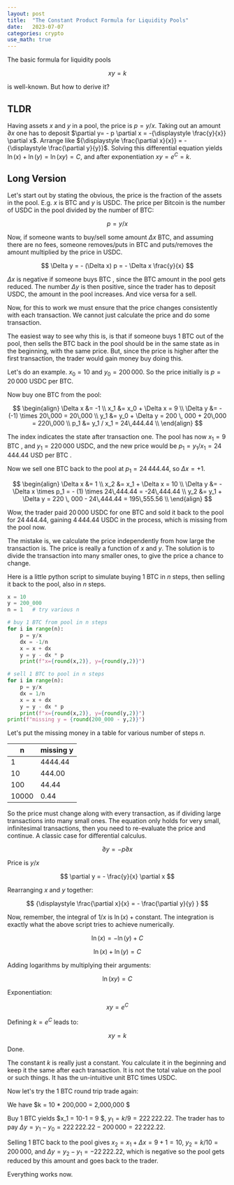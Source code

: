 ```yaml
---
layout: post
title:  "The Constant Product Formula for Liquidity Pools"
date:   2023-07-07
categories: crypto
use_math: true
---
```

<script type="text/x-mathjax-config">
  MathJax.Hub.Config({
    tex2jax: {
      skipTags: ['script', 'noscript', 'style', 'textarea', 'pre'],
      inlineMath: [              // start/end delimiter pairs for in-line math
      ['$', '$']
    ],
    displayMath: [             // start/end delimiter pairs for display math
      ['$$', '$$'],
      ['\\[', '\\]']
    ],
    processEscapes: true,
    processEnvironments: true
    }
  });
</script>


<script type="text/javascript" async
src="https://cdnjs.cloudflare.com/ajax/libs/mathjax/2.7.1/MathJax.js?
config=TeX-AMS-MML_HTMLorMML"></script>


The basic formula for liquidity pools

$$x  y = k$$

is well-known.  But how to derive it?

## TLDR

Having assets $x$ and $y$ in a pool, the price is $p=y/x$. Taking out an amount $\partial x$ one has to deposit $\partial y= - p  \partial x = -{\displaystyle \frac{y}{x}} \partial x$. Arrange like ${\displaystyle \frac{\partial x}{x}} = - {\displaystyle \frac{\partial y}{y}}$. Solving this differential equation yields $\ln(x) + \ln(y) = \ln (x y) = C$, and after exponentiation $x y = e^C = k$.

## Long Version

Let's start out by stating the obvious, the price is the fraction of the assets in the pool.
E.g. $x$ is BTC and $y$ is USDC. The price per Bitcoin is the number of USDC in the pool
divided by the number of BTC:

$$ p = y/x $$

Now, if someone wants to buy/sell some amount $\Delta x$ BTC, and assuming there are no fees, someone removes/puts in BTC and puts/removes the amount multiplied by the price in USDC.

$$
\Delta y = - (\Delta x)  p = - \Delta x \frac{y}{x}
$$

$\Delta x$ is negative if someone buys BTC , since the BTC amount in the pool gets reduced. The number $\Delta y$ is then positive, since the trader has to deposit USDC, the amount in the pool increases. And vice versa for a sell.

Now, for this to work we must ensure that the price changes consistently with each transaction. We cannot just calculate the price and do some transaction.

The easiest way to see why this is, is that if someone buys 1 BTC out of the pool, then sells the BTC back in the pool should be in the same state as in the beginning, with the same price. But, since the price is higher after the first transaction,
the trader would gain money buy doing this.

Let's do an example. $x_0=10$ and $y_0=200 \, 000$. So the price initially is  $p=20 \, 000$ USDC per BTC.

Now buy one BTC from the pool:

$$
\begin{align}
 \Delta x &= -1 \\
 x_1 &= x_0 + \Delta x = 9    \\
 \Delta y &= - (-1) \times 20\,000 = 20\,000 \\
 y_1 &= y_0 + \Delta y = 200 \, 000 + 20\,000 = 220\,000 \\
 p_1 &= y_1 / x_1 =  24\,444.44 \\
\end{align}
$$

The index indicates the state after transaction one. The pool has now $x_1=9$ BTC , and $y_1=220\,000$ USDC, and the new price would be $p_1 = y_1/x_1 = 24\,444.44$ USD per BTC .

Now we sell one BTC back to the pool at $p_1=24\,444.44$, so $\Delta x = +1$.

$$
\begin{align}
 \Delta x &= 1    \\
  x_2 &= x_1 + \Delta x = 10    \\
 \Delta y &= - \Delta x \times p_1 = - (1) \times 24\,444.44 = -24\,444.44 \\
 y_2 &= y_1 + \Delta y = 220 \, 000 - 24\,444.44 = 195\,555.56 \\
\end{align}
$$

Wow, the trader paid $20\,000$ USDC for one BTC and sold it back to the pool for $24\,444.44$,
gaining $4\,444.44$ USDC in the process, which is missing from the pool now.

The mistake is, we calculate the price independently from how large the transaction is. The price is really a function of $x$ and  $y$. The solution is to divide the transaction into many smaller ones, to give the price a chance to change.

Here is a little python script to simulate buying 1 BTC in $n$ steps, then selling it back to the pool, also in $n$ steps.

```python
x = 10
y = 200_000
n = 1   # try various n

# buy 1 BTC from pool in n steps
for i in range(n):
    p = y/x
    dx = -1/n
    x = x + dx
    y = y - dx * p
    print(f"x={round(x,2)}, y={round(y,2)}")

# sell 1 BTC to pool in n steps
for i in range(n):
    p = y/x
    dx = 1/n
    x = x + dx
    y = y - dx * p
    print(f"x={round(x,2)}, y={round(y,2)}")
print(f"missing y = {round(200_000 - y,2)}")
```

Let's put the missing money in a table for various number of steps $n$.

| n  | missing y  |
| ---- | ------------- |
| 1  | 4444.44  |
| 10  | 444.00  |
| 100 | 44.44 |
| 10000 | 0.44 |

So the price must change along with every transaction, as if dividing large transactions into many small ones.
The equation only holds for very small, infinitesimal transactions, then you need to re-evaluate the price and continue. A classic case for differential calculus.


$$ \partial y = - p \partial x $$

Price is $y/x$

$$ \partial y = - \frac{y}{x} \partial x $$

Rearranging $x$ and $y$ together:

$$ {\displaystyle \frac{\partial x}{x} = - \frac{\partial y}{y} } $$

Now, remember, the integral of $1/x$ is $\ln(x) + \mathrm{constant}$. The integration is exactly what the above script tries to achieve numerically.

$$ \ln(x) = - \ln(y) + C  $$

$$ \ln(x) + \ln (y) = C   $$

Adding logarithms by multiplying their arguments:

$$ \ln ( x  y ) = C $$

Exponentiation:

$$ x  y = e^C $$

Defining $k = e^C$ leads to:

$$ x  y = k $$

Done.

The constant $k$ is really just a constant. You calculate it in the beginning and keep it the same after each transaction. It is not the total value on the pool or such things. It has the un-intuitive unit BTC times USDC.

Now let's try the 1 BTC round trip trade again:

We have $k = 10 * 200\,000 = 2\,000\,000 $

Buy 1 BTC yields $x_1 = 10-1 = 9 $,  $y_1 = k / 9 = 222\,222.22$.
The trader has to pay $\Delta y = y_1 - y_0 = 222\,222.22 - 200\,000 =  22\,222.22$.

Selling 1 BTC back to the pool gives $x_2 = x_1 + \Delta x = 9 + 1 = 10$,  $y_2 = k / 10 = 200\,000$,
and $\Delta y = y_2 - y_1 = -22\,222.22$, which is negative so the pool gets reduced by this amount and goes back to the trader.

Everything works now.

